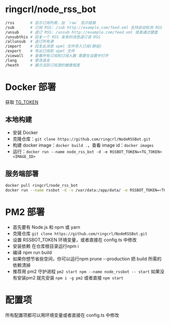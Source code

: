 # ringcrl/node_rss_bot

```sh
/rss       # 显示订阅列表，加 `raw` 显示链接
/sub       # 订阅 RSS: /sub http://example.com/feed.xml 支持自动检测 RSS feed
/unsub     # 退订 RSS: /unsub http://example.com/feed.xml 或者通过键盘
/unsubthis # 回复一个 RSS 发来的消息退订该 RSS
/allunsub  # 退订所有源
/import    # 回复此消息 opml 文件导入订阅(群组)
/export    # 导出订阅到 opml 文件
/viewall   # 查看所有订阅和订阅人数 需要在设置中打开
/lang      # 更改语言
/heath     # 展示活跃订阅源的健康程度
```

# Docker 部署

获取 [TG_TOKEN](https://core.telegram.org/bots#3-how-do-i-create-a-bot)

## 本地构建

- 安装 Docker
- 克隆仓库：`git clone https://github.com/ringcrl/NodeRSSBot.git`
- 构建 docker image：`docker build .`，查看 image id：`docker images`
- 运行：`docker run --name node_rss_bot -d -e RSSBOT_TOKEN=<TG_TOKEN> <IMAGE_ID>`

## 服务端部署

```sh
docker pull ringcrl/node_rss_bot
docker run --name rssbot -d -v /var/data:/app/data/ -e RSSBOT_TOKEN=<TG_TOKEN> ringcrl/node_rss_bot
```

# PM2 部署

- 首先要有 Node.js 和 npm 或 yarn
- 克隆仓库 `git clone https://github.com/ringcrl/NodeRSSBot.git`
- 设置 RSSBOT_TOKEN 环境变量，或者直接在 config.ts 中修改
- 安装依赖 在仓库根目录运行npm i
- 编译 npm run build
- 如果你想节省些空间，你可以运行npm prune --production 把 build 所需的依赖清掉
- 推荐用 pm2 守护进程 `pm2 start npm --name node_rssbot -- start` 如果没有安装pm2 就先安装 `npm i -g pm2` 或者直接 `npm start`

# 配置项

所有配置项都可以用环境变量或者直接在 config.ts 中修改
